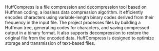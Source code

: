 HuffCompress is a file compression and decompression tool based on Huffman coding, a lossless data compression algorithm. It efficiently encodes characters using variable-length binary codes derived from their frequency in the input file. The project processes files by building a Huffman tree, generating codes for characters, and saving compressed output in a binary format. It also supports decompression to restore the original file from the encoded data. HuffCompress is designed to optimize storage and transmission of text-based files.
